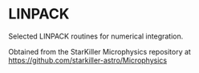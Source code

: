 # LINPACK

Selected LINPACK routines for numerical integration.

Obtained from the StarKiller Microphysics repository at
https://github.com/starkiller-astro/Microphysics
